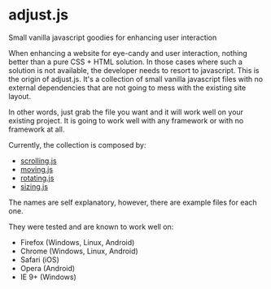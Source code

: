 # adjust.js
Small vanilla javascript goodies for enhancing user interaction

When enhancing a website for eye-candy and user interaction, nothing better than a pure CSS + HTML solution.
In those cases where such a solution is not available, the developer needs to resort to javascript. This is the origin of adjust.js. It's a collection of small vanilla javascript files with no external dependencies that are not going to mess with the existing site layout.

In other words, just grab the file you want and it will work well on your existing project. It is going to work well with any framework or with no framework at all. 

Currently, the collection is composed by:

* [scrolling.js](scrolling.html)
* [moving.js](moving.html)
* [rotating.js](rotating.html)
* [sizing.js](sizing.html)

The names are self explanatory, however, there are example files for each one.

They were tested and are known to work well on:
* Firefox (Windows, Linux, Android)
* Chrome (Windows, Linux, Android)
* Safari (iOS)
* Opera (Android)
* IE 9+ (Windows)

